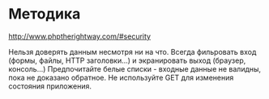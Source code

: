 # Методика
http://www.phptherightway.com/#security

Нельзя доверять данным несмотря ни на что.
Всегда фильровать вход (формы, файлы, HTTP заголовки...) и экранировать выход (браузер, консоль...)
Предпочитайте белые списки - входные данные не валидны, пока не доказано обратное.
Не используйте GET для изменения состояния приложения.
